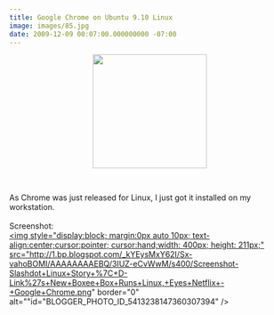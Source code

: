 ```yaml
---
title: Google Chrome on Ubuntu 9.10 Linux
image: images/85.jpg
date: 2009-12-09 00:07:00.000000000 -07:00
---
```

<a onblur="try {parent.deselectBloggerImageGracefully();} catch(e) {}" href="/images/old/chrome-205_noshadow.png"><img style="display:block; margin:0px auto 10px; text-align:center;cursor:pointer; cursor:hand;width: 205px; height: 205px;" src="/images/old/chrome-205_noshadow.png" border="0" alt="" /></a><br /><br />As Chrome was just released for Linux, I just got it installed on my workstation.<br /><br />Screenshot:<br /><a onblur="try {parent.deselectBloggerImageGracefully();} catch(e) {}" href="http://1.bp.blogspot.com/_kYEysMxY62I/Sx-vahoBOMI/AAAAAAAAEBQ/3IUZ-eCvWwM/s1600-h/Screenshot-Slashdot+Linux+Story+%7C+D-Link%27s+New+Boxee+Box+Runs+Linux,+Eyes+Netflix+-+Google+Chrome.png"><img style="display:block; margin:0px auto 10px; text-align:center;cursor:pointer; cursor:hand;width: 400px; height: 211px;" src="http://1.bp.blogspot.com/_kYEysMxY62I/Sx-vahoBOMI/AAAAAAAAEBQ/3IUZ-eCvWwM/s400/Screenshot-Slashdot+Linux+Story+%7C+D-Link%27s+New+Boxee+Box+Runs+Linux,+Eyes+Netflix+-+Google+Chrome.png" border="0" alt=""id="BLOGGER_PHOTO_ID_5413238147360307394" /></a>
